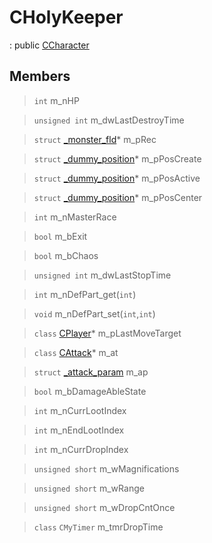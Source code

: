 # CHolyKeeper
: public [CCharacter](lua/classes/CCharacter.md)
 
## Members
 
> `int` m_nHP
 
> `unsigned int` m_dwLastDestroyTime
 
> `struct` [_monster_fld](lua/classes/_monster_fld.md)* m_pRec
 
> `struct` [_dummy_position](lua/classes/_dummy_position.md)* m_pPosCreate
 
> `struct` [_dummy_position](lua/classes/_dummy_position.md)* m_pPosActive
 
> `struct` [_dummy_position](lua/classes/_dummy_position.md)* m_pPosCenter
 
> `int` m_nMasterRace
 
> `bool` m_bExit
 
> `bool` m_bChaos
 
> `unsigned int` m_dwLastStopTime
 
> `int` m_nDefPart_get(`int`)
 
> `void` m_nDefPart_set(`int`,`int`)
 
> `class` [CPlayer](lua/classes/CPlayer.md)* m_pLastMoveTarget
 
> `class` [CAttack](lua/classes/CAttack.md)* m_at
 
> `struct` [_attack_param](lua/classes/_attack_param.md) m_ap
 
> `bool` m_bDamageAbleState
 
> `int` m_nCurrLootIndex
 
> `int` m_nEndLootIndex
 
> `int` m_nCurrDropIndex
 
> `unsigned short` m_wMagnifications
 
> `unsigned short` m_wRange
 
> `unsigned short` m_wDropCntOnce
 
> `class` `CMyTimer` m_tmrDropTime
 
